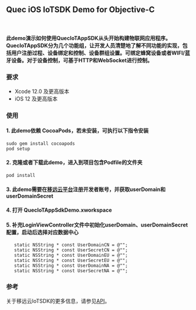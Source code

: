 
<!--# quec-app-advanced-baidu-map-->

## Quec iOS IoTSDK Demo for Objective-C
</br>

#### 此demo演示如何使用QuecIoTAppSDK从头开始构建物联网应用程序。QuecIoTAppSDK分为几个功能组，让开发人员清楚地了解不同功能的实现，包括用户注册过程、设备绑定和控制、设备群组设置。可绑定蜂窝设备或者WIFI/蓝牙设备。对于设备控制，可基于HTTP和WebSocket进行控制。


### 要求
- Xcode 12.0 及更高版本
- iOS 12 及更高版本


### 使用

#### 1. 此demo依赖 CocoaPods，若未安装，可执行以下指令安装
```
sudo gem install cocoapods
pod setup
```

#### 2. 克隆或者下载此demo，进入到项目包含Podfile的文件夹
```
pod install
```

#### 3.  此demo需要在[移远云平台](https://iot-cloud.quectel.com/)注册开发者账号，并获取userDomain和userDomainSecret

#### 4. 打开 QuecIoTAppSdkDemo.xworkspace

#### 5.  补充LoginViewController文件中初始化userDomain、userDomainSecret配置，启动后选择对应数据中心

```
   static NSString * const UserDomainCN = @"";
   static NSString * const UserSecretCN = @"";
   static NSString * const UserDomainEU = @"";
   static NSString * const UserSecretEU = @"";
   static NSString * const UserDomainNA = @"";
   static NSString * const UserSecretNA = @"";
```
### 参考
关于移远云IoTSDK的更多信息，请参见[API](https://github.com/thridparty-cloud2/quecloud-iot-ios-sdk-demo-objc/blob/master/API.md)。